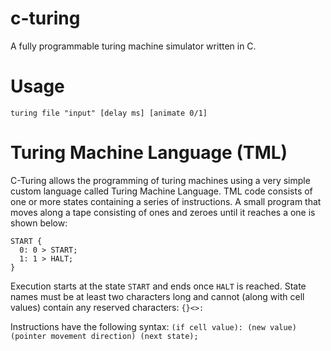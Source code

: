 # c-turing

A fully programmable turing machine simulator written in C.

# Usage

`turing file "input" [delay ms] [animate 0/1]`

# Turing Machine Language (TML)

C-Turing allows the programming of turing machines using a very simple custom language called Turing Machine Language. TML code consists of one or more states containing a series of instructions. A small program that moves along a tape consisting of ones and zeroes until it reaches a one is shown below:

```
START {
  0: 0 > START;
  1: 1 > HALT;
}
```

Execution starts at the state `START` and ends once `HALT` is reached. State names must be at least two characters long and cannot (along with cell values) contain any reserved characters: `{}<>:`

Instructions have the following syntax: `(if cell value): (new value) (pointer movement direction) (next state);`
